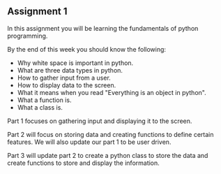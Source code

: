 ## Assignment 1

In this assignment you will be learning the fundamentals of python programming.

By the end of this week you should know the following:

  - Why white space is important in python.
  - What are three data types in python.
  - How to gather input from a user.
  - How to display data to the screen.
  - What it means when you read "Everything is an object in python".
  - What a function is.
  - What a class is.
  
  Part 1 focuses on gathering input and displaying it to the screen.
  
  Part 2 will focus on storing data and creating functions to define certain features.  We will also update our part 1 to be user driven.
  
  Part 3  will update part 2 to create a python class to store the data and create functions to store and display the information.
  